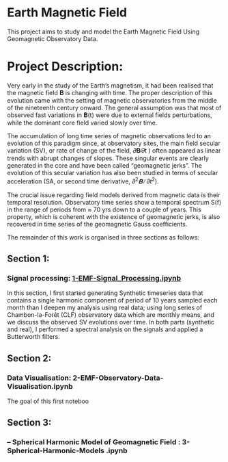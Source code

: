 # Earth Magnetic Field

This project aims to study and model the Earth Magnetic Field Using Geomagnetic Observatory Data.

# Project Description:

Very early in the study of the Earth’s magnetism, it had been realised that the magnetic field 𝐁 is changing with time. The proper description of this evolution came with the setting of magnetic observatories from the middle of the nineteenth century onward. The general assumption was that most of observed fast variations in 𝐁(t) were due to external fields perturbations, while the dominant core field varied slowly over time.

The accumulation of long time series of magnetic observations led to an evolution of this paradigm since, at observatory sites, the main field secular variation (SV), or rate of change of the field, 𝜕𝐁∕𝜕t ) often appeared as linear trends with abrupt changes of slopes. These singular events are clearly generated in the core and have been called “geomagnetic jerks”.
The evolution of this secular variation has also been studied in terms of secular acceleration (SA, or second time derivative, ${𝜕^2𝐁∕𝜕t^2}$).

The crucial issue regarding field models derived from magnetic data is their temporal resolution. Observatory time series show a temporal spectrum S(f) in the range of periods from ≈ 70 yrs down to a couple of years. This property, which is coherent with the existence of geomagnetic jerks, is also recovered in time series of the geomagnetic Gauss coefficients. 

The remainder of this work is organised in three sections as follows: 

## Section 1: 
### Signal processing: [1-EMF-Signal_Processing.ipynb](https://github.com/thiziriamezza/Earth-Magnetic-Field/blob/main/1-EMF-Signal_Processing.ipynb)

In this section, I first started generating Synthetic timeseries data that contains a single harmonic component of period of 10 years sampled each month than I deepen my analysis using real data; using long series of Chambon-la-Forêt (CLF) observatory data which are monthly means, and we discuss the observed SV evolutions over time. 
In both parts (synthetic and real), I performed a spectral analysis on the signals and applied a Butterworth filters. 

## Section 2: 
### Data Visualisation: 2-EMF-Observatory-Data-Visualisation.ipynb

The goal of this first noteboo

## Section 3: 
### – Spherical Harmonic Model of Geomagnetic Field : 3-Spherical-Harmonic-Models .ipynb 
